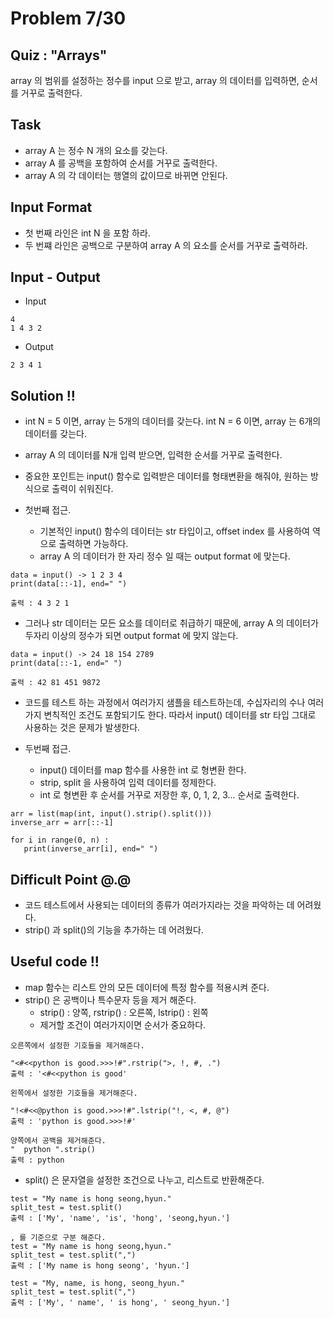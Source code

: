 # Problem 7/30

## Quiz : "Arrays"
array 의 범위를 설정하는 정수를 input 으로 받고, array 의 데이터를 입력하면, 순서를 거꾸로 출력한다.

## Task
- array A 는 정수 N 개의 요소를 갖는다.
- array A 를 공백을 포함하여 순서를 거꾸로 출력한다. 
- array A 의 각 데이터는 행열의 값이므로 바뀌면 안된다.

## Input Format
- 첫 번째 라인은 int N 을 포함 하라.
- 두 번쨰 라인은 공백으로 구분하여 array A 의 요소를 순서를 거꾸로 출력하라.

## Input - Output
- Input
```
4
1 4 3 2
```

- Output
```
2 3 4 1
```

## Solution !!
- int N = 5 이면, array 는 5개의 데이터를 갖는다. int N = 6 이면, array 는 6개의 데이터를 갖는다.
- array A 의 데이터를 N개 입력 받으면, 입력한 순서를 거꾸로 출력한다.
- 중요한 포인트는 input() 함수로 입력받은 데이터를 형태변환을 해줘야, 원하는 방식으로 출력이 쉬워진다. 

- 첫번째 접근.
   - 기본적인 input() 함수의 데이터는 str 타입이고, offset index 를 사용하여 역으로 출력하면 가능하다.
   - array A 의 데이터가 한 자리 정수 일 때는 output format 에 맞는다.
```
data = input() -> 1 2 3 4
print(data[::-1], end=" ")

출력 : 4 3 2 1
```
   - 그러나 str 데이터는 모든 요소를 데이터로 취급하기 때문에, array A 의 데이터가 두자리 이상의 정수가 되면 output format 에 맞지 않는다.
```
data = input() -> 24 18 154 2789
print(data[::-1, end=" ")

출력 : 42 81 451 9872
```
   - 코드를 테스트 하는 과정에서 여러가지 샘플을 테스트하는데, 수십자리의 수나 여러가지 변칙적인 조건도 포함되기도 한다. 따라서 input() 데이터를 str 타입 그대로 사용하는 것은 문제가 발생한다.

- 두번째 접근.
   - input() 데이터를 map 함수를 사용한 int 로 형변환 한다. 
   - strip, split 을 사용하여 입력 데이터를 정제한다.
   - int 로 형변환 후 순서를 거꾸로 저장한 후, 0, 1, 2, 3... 순서로 출력한다.
```
arr = list(map(int, input().strip().split()))
inverse_arr = arr[::-1]

for i in range(0, n) :
   print(inverse_arr[i], end=" ")
```

## Difficult Point @.@
- 코드 테스트에서 사용되는 데이터의 종류가 여러가지라는 것을 파악하는 데 어려웠다.
- strip() 과 split()의 기능을 추가하는 데 어려웠다.

## Useful code !!
- map 함수는 리스트 안의 모든 데이터에 특정 함수를 적용시켜 준다.
- strip() 은 공백이나 특수문자 등을 제거 해준다. 
   - strip() : 양쪽, rstrip() : 오른쪽, lstrip() : 왼쪽
   - 제거할 조건이 여러가지이면 순서가 중요하다.
```
오른쪽에서 설정한 기호들을 제거해준다.

"<#<<python is good.>>>!#".rstrip(">, !, #, .")
출력 : '<#<<python is good'

왼쪽에서 설정한 기호들을 제거해준다.

"!<#<<@python is good.>>>!#".lstrip("!, <, #, @")
출력 : 'python is good.>>>!#'

양쪽에서 공백을 제거해준다.
"  python ".strip()
출력 : python

```
- split() 은 문자열을 설정한 조건으로 나누고, 리스트로 반환해준다.
```
test = "My name is hong seong,hyun."
split_test = test.split()
출력 : ['My', 'name', 'is', 'hong', 'seong,hyun.']

, 를 기준으로 구분 해준다.
test = "My name is hong seong,hyun."
split_test = test.split(",") 
출력 : ['My name is hong seong', 'hyun.']

test = "My, name, is hong, seong_hyun."
split_test = test.split(",")
출력 : ['My', ' name', ' is hong', ' seong_hyun.']

```
